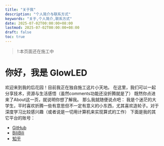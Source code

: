 ```yaml
---
title: "关于我"
description: "个人简介与联系方式"
keywords: "关于,个人简介,联系方式"
date: 2025-07-02T00:00:00+08:00
lastmod: 2025-07-02T00:00:00+08:00
draft: false
toc: true
---
```

> !:本页面还在施工中
# 你好，我是 GlowLED
欢迎来到我的后花园！目前我正在独自施工这片小天地。
在这里，我们可以一起分享技术，资源与生活感悟（虽然comments功能还没折腾就是了）
既然你点进来了About这一页，就说明你想了解我。
那么我就随便说点吧：
我是个迷茫的大学生，平时喜欢折腾一些有意思但不一定有意义的小东西，尤其喜欢造轮子。对于深度学习比较感兴趣（或者说是一切用计算机来实现算式的工作）
下面是我的其它平台的账号：
- [GitHub](https://github.com/GlowLED)
- [BiliBili](https://space.bilibili.com/514211707?spm_id_from=333.337.0.0)
- [知乎](https://www.zhihu.com/people/glowled-89)
